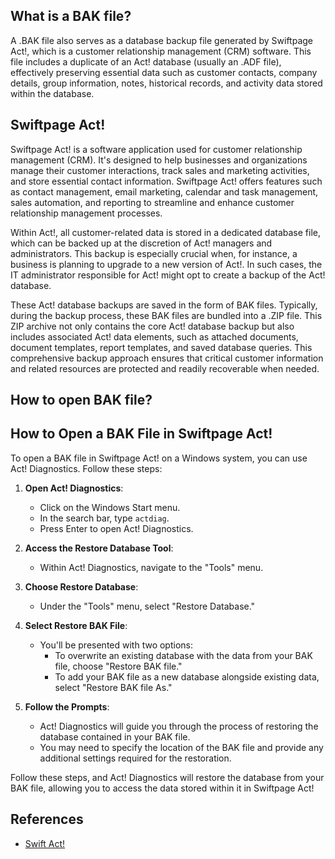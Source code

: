 ## What is a BAK file?

A .BAK file also serves as a database backup file generated by Swiftpage Act!, which is a customer relationship management (CRM) software. This file includes a duplicate of an Act! database (usually an .ADF file), effectively preserving essential data such as customer contacts, company details, group information, notes, historical records, and activity data stored within the database.

## Swiftpage Act!

Swiftpage Act! is a software application used for customer relationship management (CRM). It's designed to help businesses and organizations manage their customer interactions, track sales and marketing activities, and store essential contact information. Swiftpage Act! offers features such as contact management, email marketing, calendar and task management, sales automation, and reporting to streamline and enhance customer relationship management processes.

Within Act!, all customer-related data is stored in a dedicated database file, which can be backed up at the discretion of Act! managers and administrators. This backup is especially crucial when, for instance, a business is planning to upgrade to a new version of Act!. In such cases, the IT administrator responsible for Act! might opt to create a backup of the Act! database.

These Act! database backups are saved in the form of BAK files. Typically, during the backup process, these BAK files are bundled into a .ZIP file. This ZIP archive not only contains the core Act! database backup but also includes associated Act! data elements, such as attached documents, document templates, report templates, and saved database queries. This comprehensive backup approach ensures that critical customer information and related resources are protected and readily recoverable when needed.

## How to open BAK file?

## How to Open a BAK File in Swiftpage Act!

To open a BAK file in Swiftpage Act! on a Windows system, you can use Act! Diagnostics. Follow these steps:

1. **Open Act! Diagnostics**:
   - Click on the Windows Start menu.
   - In the search bar, type `actdiag`.
   - Press Enter to open Act! Diagnostics.

2. **Access the Restore Database Tool**:
   - Within Act! Diagnostics, navigate to the "Tools" menu.

3. **Choose Restore Database**:
   - Under the "Tools" menu, select "Restore Database."

4. **Select Restore BAK File**:
   - You'll be presented with two options:
     - To overwrite an existing database with the data from your BAK file, choose "Restore BAK file."
     - To add your BAK file as a new database alongside existing data, select "Restore BAK file As."

5. **Follow the Prompts**:
   - Act! Diagnostics will guide you through the process of restoring the database contained in your BAK file.
   - You may need to specify the location of the BAK file and provide any additional settings required for the restoration.

Follow these steps, and Act! Diagnostics will restore the database from your BAK file, allowing you to access the data stored within it in Swiftpage Act!

## References
* [Swift Act!](https://en.wikipedia.org/wiki/Act!_LLC)
